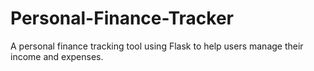 # Personal-Finance-Tracker
 A personal finance tracking tool using Flask to help users manage their income and expenses.
